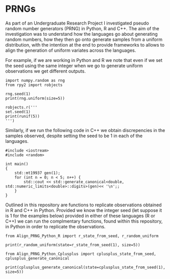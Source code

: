 # PRNGs

As part of an Undergraduate Research Project I investigated pseudo random number generators (PRNG) in Python, R and C++. The aim of the investigation was to understand how the languages go about generating random numbers, how they then go onto generate samples from a uniform distribution, with the intention at the end to provide frameworks to allows to align the generation of uniform variates across the languages. 

For example, if we are working in Python and R we note that even if we set the seed using the same integer when we go to generate uniform observations we get different outputs.

```
import numpy.random as rng
from rpy2 import robjects

rng.seed(1)
print(rng.uniform(size=5))

robjects.r('''
set.seed(1)
print(runif(5))
''')
```

Similarly, if we run the following code in C++ we obtain discrepencies in the samples observed, despite setting the seed to be $1$ in each of the languages.

```
#include <iostream>
#include <random>

int main()
{
	std::mt19937 gen(1);
	for (int n = 0; n < 5; n++) {
		std::cout << std::generate_canonical<double, std::numeric_limits<double>::digits>(gen)<< '\n';;
	}
}
```

Outlined in this repository are functions to replicate observations obtained in R and C++ in Python. Provided we know the integer seed (let suppose it is $1$ for the examples below) provided in either of these languages (R or C++) we can run the complmentary functions, found within this repository, in Python in order to replicate the observations. 
```
from Align_PRNG_Python_R import r_state_from_seed, r_random_uniform

print(r_random_uniform(state=r_state_from_seed(1), size=5))

from Align_PRNG_Python_Cplusplus import cplusplus_state_from_seed, cplusplus_generate_canonical

print(cplusplus_generate_canonical(state=cplusplus_state_from_seed(1), size=5))
```
